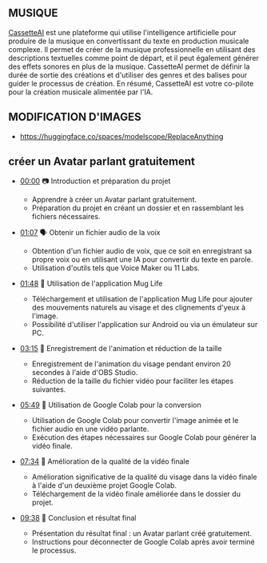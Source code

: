 ## MUSIQUE
[CassetteAI](https://cassetteai.com/dashboard) est une plateforme qui utilise l'intelligence artificielle pour produire de la musique en convertissant du texte en production musicale complexe. Il permet de créer de la musique professionnelle en utilisant des descriptions textuelles comme point de départ, et il peut également générer des effets sonores en plus de la musique. CassetteAI permet de définir la durée de sortie des créations et d'utiliser des genres et des balises pour guider le processus de création. En résumé, CassetteAI est votre co-pilote pour la création musicale alimentée par l'IA.

## MODIFICATION D'IMAGES 
- https://huggingface.co/spaces/modelscope/ReplaceAnything

## créer un Avatar parlant gratuitement 
- [00:00](https://www.youtube.com/watch?v=9JCcoSeOmfg&t=0s) 📷 Introduction et préparation du projet

  - Apprendre à créer un Avatar parlant gratuitement.
  - Préparation du projet en créant un dossier et en rassemblant les fichiers nécessaires.

- [01:07](https://www.youtube.com/watch?v=9JCcoSeOmfg&t=67s) 🗣️ Obtenir un fichier audio de la voix

  - Obtention d'un fichier audio de voix, que ce soit en enregistrant sa propre voix ou en utilisant une IA pour convertir du texte en parole.
  - Utilisation d'outils tels que Voice Maker ou 11 Labs.

- [01:48](https://www.youtube.com/watch?v=9JCcoSeOmfg&t=108s) 📱 Utilisation de l'application Mug Life

  - Téléchargement et utilisation de l'application Mug Life pour ajouter des mouvements naturels au visage et des clignements d'yeux à l'image.
  - Possibilité d'utiliser l'application sur Android ou via un émulateur sur PC.

- [03:15](https://www.youtube.com/watch?v=9JCcoSeOmfg&t=195s) 🎥 Enregistrement de l'animation et réduction de la taille

  - Enregistrement de l'animation du visage pendant environ 20 secondes à l'aide d'OBS Studio.
  - Réduction de la taille du fichier vidéo pour faciliter les étapes suivantes.

- [05:49](https://www.youtube.com/watch?v=9JCcoSeOmfg&t=349s) 🚀 Utilisation de Google Colab pour la conversion

  - Utilisation de Google Colab pour convertir l'image animée et le fichier audio en une vidéo parlante.
  - Exécution des étapes nécessaires sur Google Colab pour générer la vidéo finale.

- [07:34](https://www.youtube.com/watch?v=9JCcoSeOmfg&t=454s) 🧹 Amélioration de la qualité de la vidéo finale

  - Amélioration significative de la qualité du visage dans la vidéo finale à l'aide d'un deuxième projet Google Colab.
  - Téléchargement de la vidéo finale améliorée dans le dossier du projet.

- [09:38](https://www.youtube.com/watch?v=9JCcoSeOmfg&t=578s) 🎉 Conclusion et résultat final

  - Présentation du résultat final : un Avatar parlant créé gratuitement.
  - Instructions pour déconnecter de Google Colab après avoir terminé le processus.
